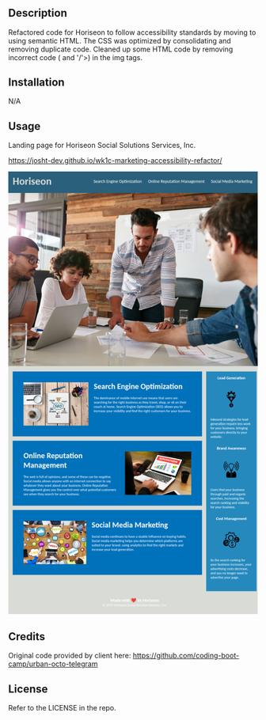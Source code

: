 # <Your-Project-Title>

## Description

Refactored code for Horiseon to follow accessibility standards by moving to using semantic HTML. The CSS was optimized by consolidating and removing duplicate code. Cleaned up some HTML code by removing incorrect code (</img> and '/'>) in the img tags.

## Installation

N/A

## Usage

Landing page for Horiseon Social Solutions Services, Inc.

https://josht-dev.github.io/wk1c-marketing-accessibility-refactor/

![screenshot](./assets/images/josht-dev.github.io_wk1c-marketing-accessibility-refactor.png)

## Credits

Original code provided by client here: https://github.com/coding-boot-camp/urban-octo-telegram

## License

Refer to the LICENSE in the repo.
